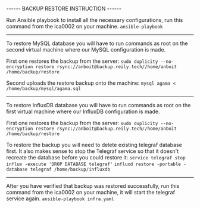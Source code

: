 ------ BACKUP RESTORE INSTRUCTION ------

Run Ansible playbook to install all the necessary configurations, run this command from the ica0002 on your machine.
```ansible-playbook```

----------------------------------------

To restore MySQL database you will have to run commands as root on the second virtual machine where our MySQL configuration is made. 

First one restores the backup from the server:
```sudo duplicity --no-encryption restore rsync://anboit@backup.reily.tech//home/anboit /home/backup/restore```

Second uploads the restore backup onto the machine:
```mysql agama < /home/backup/mysql/agama.sql```

----------------------------------------

To restore InfluxDB database you will have to run commands as root on the first virtual machine where our InfluxDB configuration is made.

First one restores the backup from the server:
```sudo duplicity --no-encryption restore rsync://anboit@backup.reily.tech//home/anboit /home/backup/restore```

To restore the backup you will need to delete existing telegraf database first. It also makes sense to stop the Telegraf service so that it doesn't recreate the database before you could restore it:
```service telegraf stop```
```influx -execute 'DROP DATABASE telegraf'```
```influxd restore -portable -database telegraf /home/backup/influxdb```

----------------------------------------

After you have verified that backup was restored successfully, run this command from the ica0002 on your machine, it will start the telegraf service again.
```ansible-playbook infra.yaml```